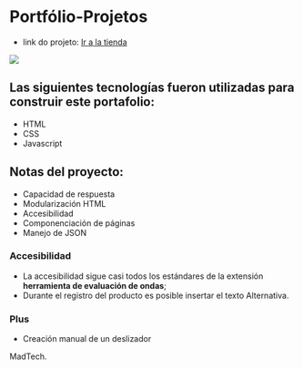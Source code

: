 # Portfólio-Projetos

- link do projeto: <a href="---" target="_blank">Ir a la tienda</a>

<img src="https://drive.google.com/uc?export=view&id=1YaAZ03uTzKldWxH1EMTnQYWbghUv1TSf"/>


## Las siguientes tecnologías fueron utilizadas para construir este portafolio:
- HTML
- CSS
- Javascript

## Notas del proyecto:

- Capacidad de respuesta
- Modularización HTML
- Accesibilidad
- Componenciación de páginas
- Manejo de JSON

### Accesibilidad
- La accesibilidad sigue casi todos los estándares de la extensión <b>herramienta de evaluación de ondas</b>;
- Durante el registro del producto es posible insertar el texto Alternativa.

### Plus
- Creación manual de un deslizador

MadTech.
